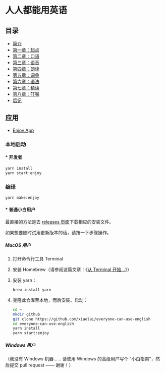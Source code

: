# 人人都能用英语

## 目录

- [简介](./book/README.md)
- [第一章：起点](./book/chapter1.md)
- [第二章：口语](./book/chapter2.md)
- [第三章：语音](./book/chapter3.md)
- [第四章：朗读](./book/chapter4.md)
- [第五章：词典](./book/chapter5.md)
- [第六章：语法](./book/chapter6.md)
- [第七章：精读](./book/chapter7.md)
- [第八章：叮嘱](./book/chapter8.md)
- [后记](./book/end.md)

## 应用

- [Enjoy App](./enjoy/README.md)

### 本地启动

#### * 开发者

```bash
yarn install
yarn start:enjoy
```

### 编译

```bash
yarn make:enjoy
```

#### * 普通小白用户

最直接的方法是去 [releases 页面](https://github.com/xiaolai/everyone-can-use-english/tags)下载相应的安装文件。

如果想要随时试用更新版本的话，请按一下步骤操作。

##### MacOS 用户

1. 打开命令行工具 Terminal

2. 安装 Homebrew（请参阅这篇文章：《[从 Terminal 开始…](https://github.com/xiaolai/apple-computer-literacy/blob/main/start-from-terminal.md)》）

3. 安装 yarn：
   ```bash
   brew install yarn
   ```

4. 克隆此仓库至本地，而后安装、启动：

   ```bash
   cd ~
   mkdir github
   git clone https://github.com/xiaolai/everyone-can-use-english
   cd everyone-can-use-english
   yarn install
   yarn start:enjoy
   ```

##### Windows 用户

（我没有 Windows 机器…… 请使用 Windows 的高级用户写个 “小白指南”，然后提交 pull request —— 谢谢！）
